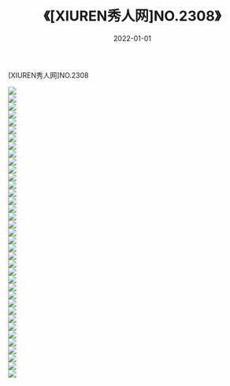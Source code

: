 ﻿---
layout: post
title:  《[XIUREN秀人网]NO.2308》
date:   2022-01-01
img: http://img.660000.xyz/Sharelink/秀人网/秀人网第03部分/[XIUREN秀人网]NO.2308/000.jpg
categories: [美女, 清纯, 唯美]
---

[XIUREN秀人网]NO.2308

 ![](http://img.660000.xyz/Sharelink/秀人网/秀人网第03部分/[XIUREN秀人网]NO.2308/001.jpg) <br>![](http://img.660000.xyz/Sharelink/秀人网/秀人网第03部分/[XIUREN秀人网]NO.2308/002.jpg) <br>![](http://img.660000.xyz/Sharelink/秀人网/秀人网第03部分/[XIUREN秀人网]NO.2308/003.jpg) <br>![](http://img.660000.xyz/Sharelink/秀人网/秀人网第03部分/[XIUREN秀人网]NO.2308/004.jpg) <br>![](http://img.660000.xyz/Sharelink/秀人网/秀人网第03部分/[XIUREN秀人网]NO.2308/005.jpg) <br>![](http://img.660000.xyz/Sharelink/秀人网/秀人网第03部分/[XIUREN秀人网]NO.2308/006.jpg) <br>![](http://img.660000.xyz/Sharelink/秀人网/秀人网第03部分/[XIUREN秀人网]NO.2308/007.jpg) <br>![](http://img.660000.xyz/Sharelink/秀人网/秀人网第03部分/[XIUREN秀人网]NO.2308/008.jpg) <br>![](http://img.660000.xyz/Sharelink/秀人网/秀人网第03部分/[XIUREN秀人网]NO.2308/009.jpg) <br>![](http://img.660000.xyz/Sharelink/秀人网/秀人网第03部分/[XIUREN秀人网]NO.2308/010.jpg) <br>![](http://img.660000.xyz/Sharelink/秀人网/秀人网第03部分/[XIUREN秀人网]NO.2308/011.jpg) <br>![](http://img.660000.xyz/Sharelink/秀人网/秀人网第03部分/[XIUREN秀人网]NO.2308/012.jpg) <br>![](http://img.660000.xyz/Sharelink/秀人网/秀人网第03部分/[XIUREN秀人网]NO.2308/013.jpg) <br>![](http://img.660000.xyz/Sharelink/秀人网/秀人网第03部分/[XIUREN秀人网]NO.2308/014.jpg) <br>![](http://img.660000.xyz/Sharelink/秀人网/秀人网第03部分/[XIUREN秀人网]NO.2308/015.jpg) <br>![](http://img.660000.xyz/Sharelink/秀人网/秀人网第03部分/[XIUREN秀人网]NO.2308/016.jpg) <br>![](http://img.660000.xyz/Sharelink/秀人网/秀人网第03部分/[XIUREN秀人网]NO.2308/017.jpg) <br>![](http://img.660000.xyz/Sharelink/秀人网/秀人网第03部分/[XIUREN秀人网]NO.2308/018.jpg) <br>![](http://img.660000.xyz/Sharelink/秀人网/秀人网第03部分/[XIUREN秀人网]NO.2308/019.jpg) <br>![](http://img.660000.xyz/Sharelink/秀人网/秀人网第03部分/[XIUREN秀人网]NO.2308/020.jpg) <br>![](http://img.660000.xyz/Sharelink/秀人网/秀人网第03部分/[XIUREN秀人网]NO.2308/021.jpg) <br>![](http://img.660000.xyz/Sharelink/秀人网/秀人网第03部分/[XIUREN秀人网]NO.2308/022.jpg) <br>![](http://img.660000.xyz/Sharelink/秀人网/秀人网第03部分/[XIUREN秀人网]NO.2308/023.jpg) <br>![](http://img.660000.xyz/Sharelink/秀人网/秀人网第03部分/[XIUREN秀人网]NO.2308/024.jpg) <br>![](http://img.660000.xyz/Sharelink/秀人网/秀人网第03部分/[XIUREN秀人网]NO.2308/025.jpg) <br>![](http://img.660000.xyz/Sharelink/秀人网/秀人网第03部分/[XIUREN秀人网]NO.2308/026.jpg) <br>![](http://img.660000.xyz/Sharelink/秀人网/秀人网第03部分/[XIUREN秀人网]NO.2308/027.jpg) <br>![](http://img.660000.xyz/Sharelink/秀人网/秀人网第03部分/[XIUREN秀人网]NO.2308/028.jpg) <br>![](http://img.660000.xyz/Sharelink/秀人网/秀人网第03部分/[XIUREN秀人网]NO.2308/029.jpg) <br>![](http://img.660000.xyz/Sharelink/秀人网/秀人网第03部分/[XIUREN秀人网]NO.2308/030.jpg) <br>![](http://img.660000.xyz/Sharelink/秀人网/秀人网第03部分/[XIUREN秀人网]NO.2308/031.jpg) <br>![](http://img.660000.xyz/Sharelink/秀人网/秀人网第03部分/[XIUREN秀人网]NO.2308/032.jpg) <br>![](http://img.660000.xyz/Sharelink/秀人网/秀人网第03部分/[XIUREN秀人网]NO.2308/033.jpg) <br>![](http://img.660000.xyz/Sharelink/秀人网/秀人网第03部分/[XIUREN秀人网]NO.2308/034.jpg) <br>![](http://img.660000.xyz/Sharelink/秀人网/秀人网第03部分/[XIUREN秀人网]NO.2308/035.jpg) <br>![](http://img.660000.xyz/Sharelink/秀人网/秀人网第03部分/[XIUREN秀人网]NO.2308/036.jpg) <br>![](http://img.660000.xyz/Sharelink/秀人网/秀人网第03部分/[XIUREN秀人网]NO.2308/037.jpg) <br>